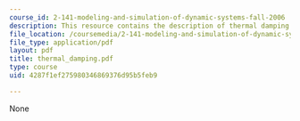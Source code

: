 ```yaml
---
course_id: 2-141-modeling-and-simulation-of-dynamic-systems-fall-2006
description: This resource contains the description of thermal damping.
file_location: /coursemedia/2-141-modeling-and-simulation-of-dynamic-systems-fall-2006/4287f1ef275980346869376d95b5feb9_thermal_damping.pdf
file_type: application/pdf
layout: pdf
title: thermal_damping.pdf
type: course
uid: 4287f1ef275980346869376d95b5feb9

---
```

None